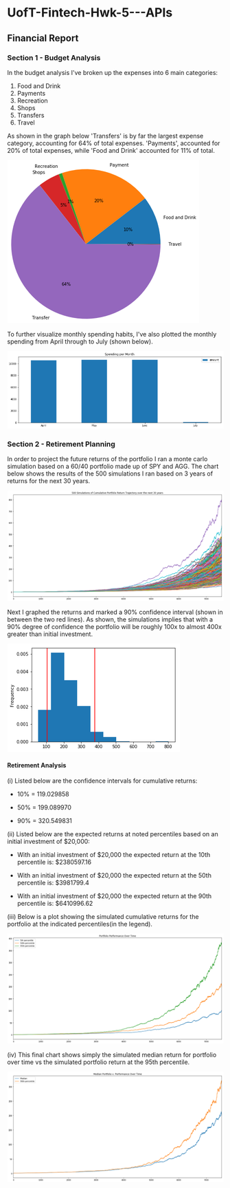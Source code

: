 # UofT-Fintech-Hwk-5---APIs

## Financial Report

### Section 1 - Budget Analysis

In the budget analysis I've broken up the expenses into 6 main categories:
1) Food and Drink
2) Payments
3) Recreation
4) Shops
5) Transfers
6) Travel

As shown in the graph below 'Transfers' is by far the largest expense category, accounting for 64% of total expenses. 'Payments', accounted for 20% of total expenses, while 'Food and Drink' accounted for 11% of total.

![Expenses_pie](Starter_Code/Expense_Breakdown.png)

To further visualize monthly spending habits, I've also plotted the monthly spending from April through to July (shown below).

![Expenses_bar](Starter_code/Spending_per_month.png)

### Section 2 - Retirement Planning 

In order to project the future returns of the portfolio I ran a monte carlo simulation based on a 60/40 portfolio made up of SPY and AGG. The chart below shows the results of the 500 simulations I ran based on 3 years of returns for the next 30 years.

![Simulations](Starter_code/Simulations_portfolio_returns.png)

Next I graphed the returns and marked a 90% confidence interval (shown in between the two red lines). As shown, the simulations implies that with a 90% degree of confidence the portfolio will be roughly 100x to almost 400x greater than initial investment.

![Confidence](Starter_code/Confidence_Interval.png)


#### Retirement Analysis

(i) Listed below are the confidence intervals for cumulative returns:

* 10% = 119.029858

* 50% = 199.089970

* 90% = 320.549831

(ii) Listed below are the expected returns at noted percentiles based on an initial investment of $20,000:

* With an initial investment of $20,000 the expected return at the 10th percentile is: $2380597.16

* With an initial investment of $20,000 the expected return at the 50th percentile is: $3981799.4

* With an initial investment of $20,000 the expected return at the 90th percentile is: $6410996.62



(iii) Below is a plot showing the simulated cumulative returns for the portfolio at the indicated percentiles(in the legend). 

![performance](Starter_code/Portfolio_performance_over_time.png)

(iv) This final chart shows simply the simulated median return for portfolio over time vs the simulated portfolio return at the 95th percentile. 

![median](Starter_code/Median_Portfolio_performance_over_time.png)